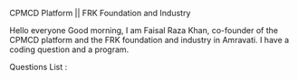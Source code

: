 CPMCD Platform || FRK Foundation and Industry


Hello everyone Good morning,
I am Faisal Raza Khan, co-founder of the CPMCD platform and the FRK foundation and industry in Amravati. I have a coding question and a program.


Questions List :
